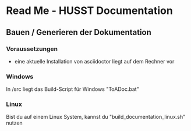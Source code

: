 # Read Me - HUSST Documentation
## Bauen / Generieren der Dokumentation 
### Voraussetzungen
- eine aktuelle Installation von asciidoctor liegt auf dem Rechner vor

### Windows
In /src liegt das Build-Script für Windows "ToADoc.bat"

### Linux
Bist du auf einem Linux System, kannst du "build_documentation_linux.sh" nutzen